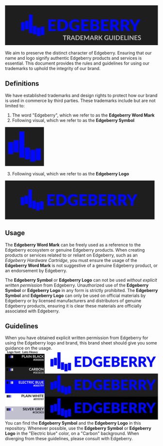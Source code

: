 ![Edgeberry Banner](https://github.com/Edgeberry/.github/blob/main/brand/Edgeberry_banner_trademarkguide.png?raw=true)

We aim to preserve the distinct character of Edgeberry. Ensuring that our name and logo signify authentic Edgeberry products and services is essential. This document provides the rules and guidelines for using our trademarks to uphold the integrity of our brand.

## Definitions
We have established trademarks and design rights to protect how our brand is used in commerce by third parties. These trademarks include but are not limited to:
1) The word "Edgeberry", which we refer to as the **Edgeberry Word Mark**
2) Following visual, which we refer to as the **Edgeberry Symbol**

![Edgeberry Logo](https://github.com/Edgeberry/.github/blob/main/brand/Edgeberry_logo_128x128.png?raw=true)

3) Following visual, which we refer to as the **Edgeberry Logo**

<img src="https://github.com/Edgeberry/.github/blob/main/brand/Edgeberry_banner.png?raw=true" height="128" />


## Usage
The **Edgeberry Word Mark** can be freely used as a reference to the Edgeberry ecosystem or genuine Edgeberry products. When creating products or services related to or reliant on Edgeberry, such as an _Edgeberry Hardware Cartridge_, you must ensure the usage of the **Edgeberry Word Mark** is not suggestive of a genuine Edgeberry product, or an endorsement by Edgeberry.

The **Edgeberry Symbol** or **Edgeberry Logo** can not be used _without explicit written permission_ from Edgeberry. Unauthorized use of the **Edgeberry Symbol** or **Edgeberry Logo** in any form is strictly prohibited. The **Edgeberry Symbol** and **Edgeberry Logo** can only be used on official materials by Edgeberry or by licensed manufacturers and distributors of genuine Edgeberry products, ensuring it is clear these materials are officially associated with Edgeberry.

## Guidelines
When you have obtained explicit written permission from Edgeberry for using the Edgeberry logo and brand, this brand sheet should give you some guidance on the usage.<br/>
![Edgeberry Design guideline](https://github.com/Edgeberry/.github/blob/main/brand/Edgeberry_brand_sheet.png?raw=true)
<br/>
You can find the **Edgeberry Symbol** and the **Edgeberry Logo** in this repository. Whenever possible, use the **Edgeberry Symbol** or **Edgeberry Logo** in the "Electric blue" color, on a "Carbon" background. When diverging from these guidelines, please consult with Edgeberry.